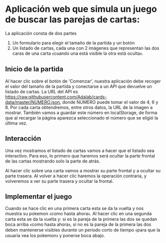 # Aplicación web que simula un juego de buscar las parejas de cartas:

La aplicación consta de dos partes
1. Un formulario para elegir el tamaño de la partida y un botón
2. Un listado de cartas, cada una con 2 imágenes que representan las dos caras de una carta ﴾cuando una
está visible la otra está oculta﴿.

## Inicio de la partida
Al hacer clic sobre el botón de 'Comenzar', nuestra aplicación debe recoger el valor del tamaño de la partida y conectarse a un API que devuelve un listado de cartas. La URL del API es https://raw.githubusercontent.com/Adalab/cards-data/master/NUMERO.json, donde NUMERO puede tomar el valor de 4, 6 y 8. Por cada carta obtendremos, entre otros datos, la URL de la imagen a mostrar. También vamos a guardar este número en localStorage, de forma que al recargar la página aparezca seleccionado el número que se eligió la última vez.

## Interacción
Una vez mostramos el listado de cartas vamos a hacer que el listado sea interactivo. Para eso, lo primero que haremos será ocultar la parte frontal de las cartas mostrando solo la parte de atrás.

Al hacer clic sobre una carta vamos a mostrar su parte frontal y a ocultar su parte trasera. Al volver a hacer clic haremos la operación contraria, y volveremos a ver su parte trasera y ocultar la frontal.

## Implementar el juego
Cuando se hace clic en una primera carta esta se da la vuelta y nos muestra su pokemon ﴾como hasta ahora﴿.
Al hacer clic en una segunda carta esta se da la vuelta y: si es la pareja de la primera las dos se quedan boca arriba ﴾como hasta ahora﴿, si no es la pareja de la primera las dos deben mantenerse visibles durante un periodo corto de tiempo ﴾para que la usuaria vea los pokemon﴿ y ponerse boca abajo.
